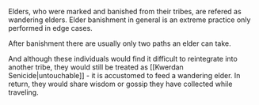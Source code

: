 Elders, who were marked and banished from their tribes, are refered as wandering elders. Elder banishment in general is an extreme practice only performed in edge cases. 

After banishment there are usually only two paths an elder can take.

And although these individuals would find it difficult to reintegrate into another tribe, they would still be treated as [[Kwerdan Senicide|untouchable]] - it is accustomed to feed a wandering elder. In return, they would share wisdom or gossip they have collected while traveling.